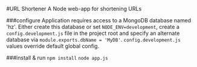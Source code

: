 #URL Shortener
A Node web-app for shortening URLs

###configure
Application requires access to a MongoDB database named 'hz'. Either create this
database or set `NODE_ENV=development`, create a `config.development.js` file in the project root and
 specify an alternate database via `module.exports.dbName = 'MyDB'`. 
`config.development.js` values override default global config.

###install & run
`npm install`
`node app.js`
